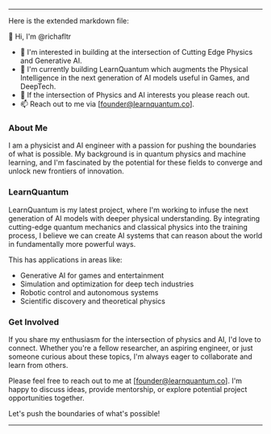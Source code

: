 
---

Here is the extended markdown file:

👋 Hi, I'm @richafltr
- 👀 I'm interested in building at the intersection of Cutting Edge Physics and Generative AI.
- 🌱 I'm currently building LearnQuantum which augments the Physical Intelligence in the next generation of AI models useful in Games, and DeepTech.
- 💞️ If the intersection of Physics and AI interests you please reach out.
- 📫 Reach out to me via [founder@learnquantum.co].

### About Me
I am a physicist and AI engineer with a passion for pushing the boundaries of what is possible. My background is in quantum physics and machine learning, and I'm fascinated by the potential for these fields to converge and unlock new frontiers of innovation.

### LearnQuantum
LearnQuantum is my latest project, where I'm working to infuse the next generation of AI models with deeper physical understanding. By integrating cutting-edge quantum mechanics and classical physics into the training process, I believe we can create AI systems that can reason about the world in fundamentally more powerful ways.

This has applications in areas like:
- Generative AI for games and entertainment
- Simulation and optimization for deep tech industries
- Robotic control and autonomous systems
- Scientific discovery and theoretical physics

### Get Involved
If you share my enthusiasm for the intersection of physics and AI, I'd love to connect. Whether you're a fellow researcher, an aspiring engineer, or just someone curious about these topics, I'm always eager to collaborate and learn from others.

Please feel free to reach out to me at [founder@learnquantum.co]. I'm happy to discuss ideas, provide mentorship, or explore potential project opportunities together.

Let's push the boundaries of what's possible!


---
